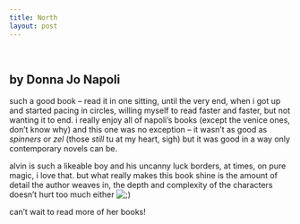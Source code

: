 ```yaml
---
title: North
layout: post
---
```


<div class="powells">
  <txp:wm_powells_img isbn="0060579889" /><br /> <txp:wm_powells_link isbn="0060579889" />
</div>

## by Donna Jo Napoli

such a good book &#8211; read it in one sitting, until the very end, when i got up and started pacing in circles, willing myself to read faster and faster, but not wanting it to end. i really enjoy all of napoli&#8217;s books (except the venice ones, don&#8217;t know why) and this one was no exception &#8211; it wasn&#8217;t as good as *spinners* or *zel* (those *still* tu at my heart, sigh) but it was good in a way only contemporary novels can be.

alvin is such a likeable boy and his uncanny luck borders, at times, on pure magic, i love that. but what really makes this book shine is the amount of detail the author weaves in, the depth and complexity of the characters doesn&#8217;t hurt too much either <img src="http://localhost:8888/wordpress/wp-includes/images/smilies/icon_wink.gif" alt=";)" class="wp-smiley" />

can&#8217;t wait to read more of her books!